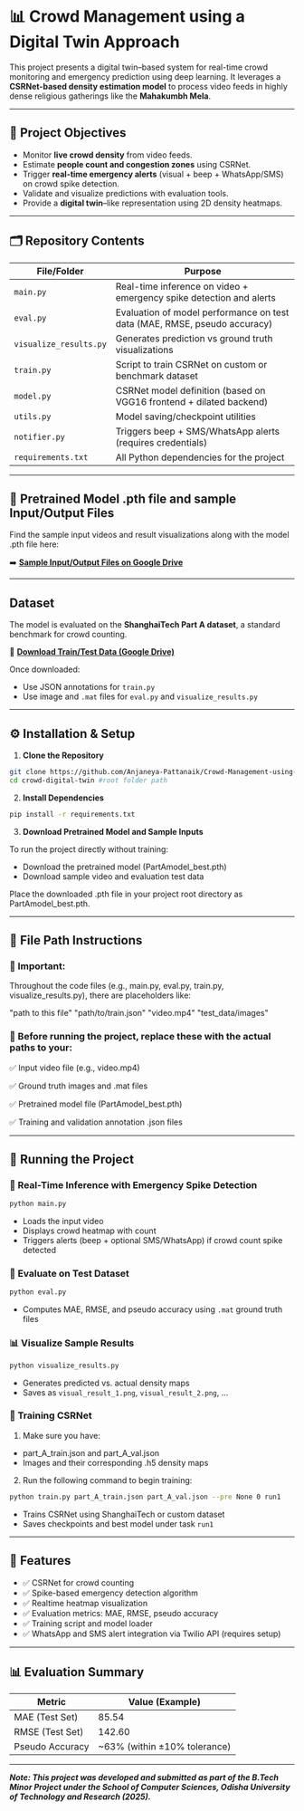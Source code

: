
# 📊 Crowd Management using a Digital Twin Approach

This project presents a digital twin–based system for real-time crowd monitoring and emergency prediction using deep learning. It leverages a **CSRNet-based density estimation model** to process video feeds in highly dense religious gatherings like the **Mahakumbh Mela**.

---

## 🧠 Project Objectives

- Monitor **live crowd density** from video feeds.
- Estimate **people count and congestion zones** using CSRNet.
- Trigger **real-time emergency alerts** (visual + beep + WhatsApp/SMS) on crowd spike detection.
- Validate and visualize predictions with evaluation tools.
- Provide a **digital twin**–like representation using 2D density heatmaps.

---

## 🗂️ Repository Contents

| File/Folder           | Purpose |
|-----------------------|---------|
| `main.py`             | Real-time inference on video + emergency spike detection and alerts |
| `eval.py`             | Evaluation of model performance on test data (MAE, RMSE, pseudo accuracy) |
| `visualize_results.py`| Generates prediction vs ground truth visualizations |
| `train.py`            | Script to train CSRNet on custom or benchmark dataset |
| `model.py`            | CSRNet model definition (based on VGG16 frontend + dilated backend) |
| `utils.py`            | Model saving/checkpoint utilities |
| `notifier.py`         | Triggers beep + SMS/WhatsApp alerts (requires credentials) |
| `requirements.txt`    | All Python dependencies for the project |

---

## 📁 Pretrained Model .pth file and sample Input/Output Files

Find the sample input videos and result visualizations along with the model .pth file here:

➡️ **[Sample Input/Output Files on Google Drive](https://drive.google.com/drive/folders/1M-Z79b7fjOM091HWcF5rcXDAj1osWAXv?usp=sharing)**

---

##  Dataset

The model is evaluated on the **ShanghaiTech Part A dataset**, a standard benchmark for crowd counting.

🔗 **[Download Train/Test Data (Google Drive)](https://drive.google.com/file/d/16dhJn7k4FWVwByRsQAEpl9lwjuV03jVI/view)**

Once downloaded:
- Use JSON annotations for `train.py`
- Use image and `.mat` files for `eval.py` and `visualize_results.py`

---

## ⚙️ Installation & Setup

1. **Clone the Repository**
```bash
git clone https://github.com/Anjaneya-Pattanaik/Crowd-Management-using-a-Digital-Twin-Approach.git
cd crowd-digital-twin #root folder path
```

2. **Install Dependencies**
```bash
pip install -r requirements.txt
```

3. **Download Pretrained Model and Sample Inputs**

To run the project directly without training:
- Download the pretrained model (PartAmodel_best.pth)
- Download sample video and evaluation test data

Place the downloaded .pth file in your project root directory as PartAmodel_best.pth.

---

## 📁 File Path Instructions

### 📝 Important:
Throughout the code files (e.g., main.py, eval.py, train.py, visualize_results.py), there are placeholders like:

"path to this file"
"path/to/train.json"
"video.mp4"
"test_data/images"

### 🔧 Before running the project, replace these with the actual paths to your:

✅ Input video file (e.g., video.mp4)

✅ Ground truth images and .mat files

✅ Pretrained model file (PartAmodel_best.pth)

✅ Training and validation annotation .json files

---

## 🚀 Running the Project

### 🔎 Real-Time Inference with Emergency Spike Detection
```bash
python main.py
```

- Loads the input video
- Displays crowd heatmap with count
- Triggers alerts (beep + optional SMS/WhatsApp) if crowd count spike detected

### 🧪 Evaluate on Test Dataset
```bash
python eval.py
```

- Computes MAE, RMSE, and pseudo accuracy using `.mat` ground truth files

### 📊 Visualize Sample Results
```bash
python visualize_results.py
```

- Generates predicted vs. actual density maps
- Saves as `visual_result_1.png`, `visual_result_2.png`, ...

### 🧠 Training CSRNet

1. Make sure you have:
- part_A_train.json and part_A_val.json
- Images and their corresponding .h5 density maps
  
2. Run the following command to begin training:
```bash
python train.py part_A_train.json part_A_val.json --pre None 0 run1
```

- Trains CSRNet using ShanghaiTech or custom dataset
- Saves checkpoints and best model under task `run1`

---

## 📌 Features

- ✅ CSRNet for crowd counting
- ✅ Spike-based emergency detection algorithm
- ✅ Realtime heatmap visualization
- ✅ Evaluation metrics: MAE, RMSE, pseudo accuracy
- ✅ Training script and model loader
- ✅ WhatsApp and SMS alert integration via Twilio API (requires setup)

---

## 📊 Evaluation Summary

| Metric          | Value (Example) |
|------------------|----------------|
| MAE (Test Set)   | 85.54          |
| RMSE (Test Set)  | 142.60         |
| Pseudo Accuracy  | ~63% (within ±10% tolerance) |

---

_**Note: This project was developed and submitted as part of the B.Tech Minor Project under the School of Computer Sciences, Odisha University of Technology and Research (2025).**_
